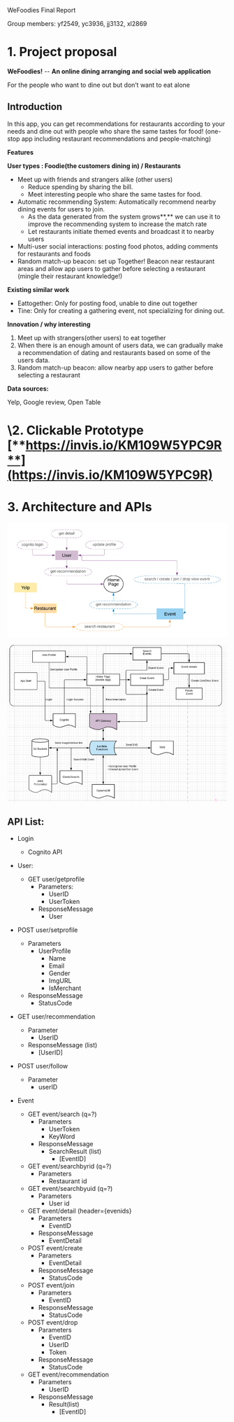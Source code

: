 ﻿WeFoodies Final Report

Group members: yf2549, yc3936, jj3132, xl2869

# 1. Project proposal


**WeFoodies!** -- **An online dining arranging and social web application**  

For the people who want to dine out but don’t want to eat alone 
## Introduction
In this app, you can get recommendations for restaurants according to your needs and dine out with people who share the same tastes for food! (one-stop app including restaurant recommendations and people-matching)

**Features**

**User types : Foodie(the customers dining in) / Restaurants**

- Meet up with friends and strangers alike (other users)
  - Reduce spending by sharing the bill.
  - Meet interesting people who share the same tastes for food.
- Automatic recommending System:  Automatically recommend nearby dining events for users to join. 
  - As the data generated from the system grows**,**  we can use it to improve the recommending system to increase the match rate
  - Let restaurants initiate themed events and broadcast it to nearby users
- Multi-user social interactions: posting food photos, adding comments for restaurants and foods
- Random match-up beacon: set up Together! Beacon near restaurant areas and allow app users to gather before selecting a restaurant (mingle their restaurant knowledge!)

**Existing similar work**

- Eattogether: Only for posting food, unable to dine out together
- Tine: Only for creating a gathering event, not specializing for dining out.

**Innovation / why interesting**

1. Meet up with strangers(other users) to eat together
1. When there is an enough amount of users data,  we can gradually make a recommendation of dating and restaurants based on some of the users data.
1. Random match-up beacon: allow nearby app users to gather before selecting a restaurant

**Data sources:**

Yelp, Google review, Open Table

\2. Clickable Prototype
[**https://invis.io/KM109W5YPC9R**](https://invis.io/KM109W5YPC9R)
==================================================================

# 3. Architecture and APIs
![](Architecture1.png)

![](Architecture2.png) 

## API List:
- Login
  - Cognito API
- User: 
  - GET user/getprofile
    - Parameters:
      - UserID
      - UserToken
    - ResponseMessage
      - User

- POST user/setprofile
  - Parameters
    - UserProfile 
      - Name
      - Email
      - Gender
      - ImgURL
      - IsMerchant
  - ResponseMessage
    - StatusCode
- GET user/recommendation
  - Parameter
    - UserID
  - ResponseMessage (list)
    - [UserID]
- POST user/follow
  - Parameter
    - userID

- Event
  - GET event/search (q=?)
    - Parameters
      - UserToken
      - KeyWord
    - ResponseMessage
      - SearchResult (list)
        - [EventID]
  - GET event/searchbyrid (q=?)
    - Parameters
      - Restaurant id
  - GET event/searchbyuid (q=?)
    - Parameters
      - User id
  - GET event/detail (header={evenids}
    - Parameters
      - EventID
    - ResponseMessage
      - EventDetail
  - POST event/create
    - Parameters
      - EventDetail
    - ResponseMessage
      - StatusCode
  - POST event/join
    - Parameters
      - EventID
    - ResponseMessage
      - StatusCode
  - POST event/drop
    - Parameters
      - EventID
      - UserID
      - Token
    - ResponseMessage
      - StatusCode
  - GET event/recommendation
    - Parameters
      - UserID
    - ResponseMessage
      - Result(list)
        - [EventID]

